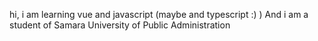 hi, i am learning vue and javascript (maybe and typescript :) )
And i am a student of Samara University of Public Administration
